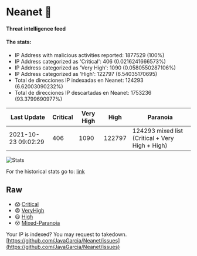 # Neanet :hocho:
#### Threat intelligence feed
#### The stats:

- IP Address with malicious activities reported: 1877529 (100%)
- IP Address categorized as 'Critical':  406 (0.0216241666573%)
- IP Address categorized as 'Very High':  1090 (0.0580550287106%)
- IP Address categorized as 'High':  122797 (6.54035170695)
- Total de direcciones IP indexadas en Neanet:  124293 (6.62003090232%)
- Total de direcciones IP descartadas en Neanet:  1753236 (93.3799690977%)

| Last Update | Critical | Very High | High | Paranoia |
| --- | --- | --- | --- | --- |
| 2021-10-23 09:02:29 | 406 | 1090 | 122797 | 124293 mixed list (Critical + Very High + High)|

![Stats](https://docs.google.com/spreadsheets/d/e/2PACX-1vSnaNMIXVabIpDJjufMlzH7poXnshF3mgd8Is1g9ytUEzVsP5my4Trn8f-xkoLLQ38xpL3HtmUexLo6/pubchart?oid=501124687&format=image)

For the historical stats go to: [link](/stats.csv)
## Raw
- :scream: [Critical](https://raw.githubusercontent.com/JavaGarcia/Neanet/master/blacklists/neanet_critical.txt)
- :fearful: [VeryHigh](https://raw.githubusercontent.com/JavaGarcia/Neanet/master/blacklists/neanet_veryHigh.txtt)
- :frowning: [High](https://raw.githubusercontent.com/JavaGarcia/Neanet/master/blacklists/neanet_high.txt)
- :dizzy_face: [Mixed-Paranoia](https://raw.githubusercontent.com/JavaGarcia/Neanet/master/blacklists/neanet_all.txt)


Your IP is indexed? You may request to takedown. [https://github.com/JavaGarcia/Neanet/issues](https://github.com/JavaGarcia/Neanet/issues)






























































































































































































































































































































































































































































































































































































































































































































































































































































































































































































































































































































































































































































































































































































































































































































































































































































































































































































































































































































































































































































































































































































































































































































































































































































































































































































































































































































































































































































































































































































































































































































































































































































































































































































































































































































































































































































































































































































































































































































































































































































































































































































































































































































































































































































































































































































































































































































































































































































































































































































































































































































































































































































































































































































































































































































































































































































































































































































































































































































































































































































































































































































































































































































































































































































































































































































































































































































































































































































































































































































































































































































































































































































































































































































































































































































































































































































































































































































































































































































































































































































































































































































































































































































































































































































































































































































































































































































































































































































































































































































































































































































































































































































































































































































































































































































































































































































































































































































































